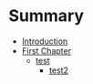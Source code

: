 # Summary

* [Introduction](README.md)
* [First Chapter](chapter1.md)
   * [test](test.md)
       * [test2](test2.md)

